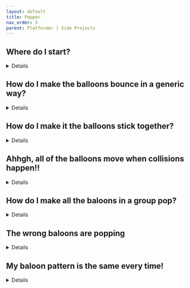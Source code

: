 ```yaml
---
layout: default
title: Popper
nav_order: 3
parent: Platformer | Side Projects
---
```



## Where do I start?

<details markdown="1">

<details data-summary="How do I implement the shooting?" markdown="1">
1. Creates objects for ``oBalloon``, ``oArrow``, ``oWall``, as well as their corresponding sprites
1. Update ``oBalloon`` to start with a random color
1. Setup ``oBalloon`` to move using ``dx`` / ``dy``, and it should start off with both set to 0
1. Make ``oArrow`` point toward the mouse
1. Update ``oArrow`` to spawn a non-moving ``oBalloon`` at the beginning, and then set it's ``dx`` / ``dy`` when the mouse is pressed
1. Update ``oArrow`` to reload the ball
1. Update ``oBalloon`` to bounce off of walls
</details>

<details data-summary="How do I implement the balloon vs balloon interactions?" markdown="1">
These are tricky, but don't worry there will be follow up FAQs
1. When a moving ``oBalloon`` collides with another ``oBalloon``, make it stop, and snap to align with the grid
1. After it checks it should check the ``oBalloon`` around it for matching colors, and if there are matches, then pop! 🎉
</details>

</details>

## How do I make the balloons bounce in a generic way?

<details markdown="1">
We actually had this question back when making breaker as well. The quickest way is to use ``move_bounce_all(false);``, and that's perfectly fine, but you can also code it yourself. Here's the code I linked to back in breaker (but updated to include some of the syntax we've learned since then)

```
var other_wall = instance_place(x+dx, y+dy, oWall);
if(other_wall != noone){
	// I get the diff to see if we're further apart horizontally, or vertically
	var x_diff = abs(x - other_wall.x);
	var y_diff = abs(y - other_wall.y);

	// these represent the distance between the 2 centers when a horizontal or vertical collision happens
	var hor_col_dist = abs((sprite_width + other_wall.sprite_width) / 2);
	var vert_col_dist = abs((sprite_height + other_wall.sprite_height) / 2);

	// I'm applying scaling to keep the logic accurate for wide shapes
	// ex. if the ball hits the left side of the paddle, x_diff will be bigger than y_diff, but it's a vertical collision
	// So for a horizontal collision, the scaled_x_diff should be 1, and scaled_y_diff should be guarenteed to be less than 1 (hence scaled_x_diff > scaled_y_diff), also vice versa
	var scaled_x_diff = x_diff / hor_col_dist;
	var scaled_y_diff = y_diff / vert_col_dist;

	// horizontal collision
	if(scaled_x_diff >= scaled_y_diff){
		dx = (x < other_wall.x)? -abs(dx) : abs(dx);
	// vertical collision
	}else{
		dy = (y < other_wall.y)? -abs(dy) : abs(dy);
	}
}
```

This script gets kind of weird if you hit a wall exactly at a corner. It'll trigger twice, and the speed will be mirrored along both dimensions. To minimize the corner cases, you can stretch the walls in the room instead of duplicating them

> **Why go through the effort to code it myself, when Game Maker already has it for me?**: Because it's more fun🤓! Sometimes I dive into coding it from scratch by default, but that's a bad habit. The more time I spend on reinventing the wheel, the longer it will take to complete my game. BUT there will definitely be times where you're forced to do things from scratch because your requirements are slightly different, so it's a good habit to build up. For example, understanding this script, will be very helpful, when you move on to making baloons stick together. My recommendation is to code from scratch whenever the inspiration hits you while you're in the learning process, but once you're more advanced, you should avoid reinventing the wheel wherever possible

</details>

## How do I make it the balloons stick together?

<details markdown="1">
There are a couple of approaches. In my case I checked if it was a horizontal or positive collision, and then snapped the balloon to ``(x+64, y)``, ``(x-64, y)``, ``(x, y-64)``, ``(x, y+64)`` accordingly

To determine the horizontal vs positive collision, check out the bounce code, and see if you can update it for this scenario

it doesn't lock to the one that I think it should (to fix this we'd probably need to use instance_place_list)

</details>

## Ahhgh, all of the balloons move when collisions happen!!

<details markdown="1">
Yep, I hit this too. It's a catastrophically funny bug (<span id="years-of-game-maker"></span> years of Game Maker and there are still surprises)

![](../../images/platformer/popper.gif)

For me this was happening because all my baloons were checking for collisions with other balloons. That meant that the collision logic was triggered for 2 balloons when the *bullet* balloon hit the [herd](https://www.answers.com/Q/What_is_a_group_of_balloons_called), and when the non-moving baloon updated it's position it triggered a chain reaction of collisions with other baloons

</details>

## How do I make all the baloons in a group pop?

<details markdown="1">

I implemented the popping by doing checks on all sides for adjacent balloons, and then if the colors matched, I'd set an alarm in those adjacent balloons to do a similar pop check on it's neighbors

After doing the checks, I'd delete the current balloons

</details>

## The wrong baloons are popping

<details markdown="1">

I mentioned how I implemented the pop check to make balloons pop in a group. After implementing it, I hit a lot of issues with the wrong balloons being triggered

Turned out it was because I was using ``instance_place(x, y, obj)`` to retrieve the neighboring balloons, and it was finding multiple

When ``instance_place(..)`` detects multiple instance, it essentially ranomdly selects which instance to return (not technically random, but it's unpredicable). I tried adjusting the collision masks to ensure that ``instance_place(..)`` only detected one, but it didn't work

We could solve this using ``instance_place_list(..)``, but that's kind of complicated. For me I managed to fix this issue by switching to ``instance_point()``. It's a very similar function but it made all my problems go away

</details>

## My baloon pattern is the same every time!

<details markdown="1">

This is because Game Maker's random functions aren't truely random. It start's with a seed, and then generates the same sequence of numbers whenever you run the game. This makes debugging easier, but it doesn't offer a lot of variety

To solve this, just make sure to call ``randomize()`` before you use any other random functions (if we had an ``oControl`` object I'd say do it there, but it doesn't really matter)

</details>
